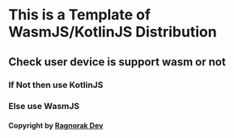 # This is a Template of WasmJS/KotlinJS Distribution
## Check user device is support wasm or not
### If Not then use KotlinJS
### Else use WasmJS
#### Copyright by [Ragnorak Dev](https://github.com/ragnorak-dev/ragnorakDev.github.io/blob/main/index.html)